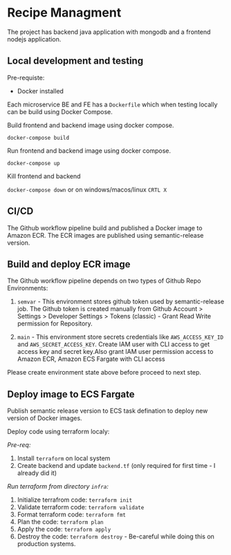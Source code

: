 # Recipe Managment

The project has backend java application with mongodb and a frontend nodejs application.

## Local development and testing

Pre-requiste:
- Docker installed

Each microservice BE and FE has a `Dockerfile` which when testing locally can be build using Docker Compose.

Build frontend and backend image using docker compose.

`docker-compose build`

Run frontend and backend image using docker compose.

`docker-compose up`

Kill frontend and backend

`docker-compose down` or on windows/macos/linux `CRTL X` 


## CI/CD

The Github workflow pipeline build and published a Docker image to Amazon ECR. The ECR images are published using semantic-release version.

## Build and deploy ECR image

The Github workflow pipeline depends on two types of Github Repo Environments:

1. `semvar` - This environment stores github token used by semantic-release job. The Github token is created manually from Github Account > Settings > Developer Settings > Tokens (classic) - Grant Read Write permission for Repository.

2. `main` - This environment store secrets credentials like `AWS_ACCESS_KEY_ID` and `AWS_SECRET_ACCESS_KEY`. Create IAM user with CLI access to get access key and secret key.Also grant IAM user permission access to Amazon ECR, Amazon ECS Fargate with CLI access 

Please create environment state above before proceed to next step.


## Deploy image to ECS Fargate

Publish semantic release version to ECS task defination to deploy new version of Docker images.

Deploy code using terraform localy:

*Pre-req:*
1. Install `terraform` on local system
2. Create backend and update `backend.tf` (only required for first time - I already did it)

*Run terraform from directory `infra`:*

1. Initialize terrafrom code: `terraform init`
2. Validate terraform code: `terraform validate`
3. Format terraform code: `terraform fmt`
4. Plan the code: `terraform plan`
5. Apply the code: `terraform apply`
6. Destroy the code: `terraform destroy` - Be-careful while doing this on production systems.